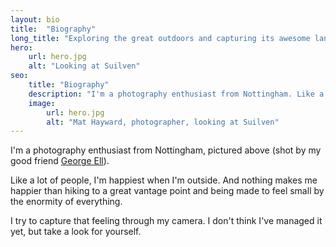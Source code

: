 ```yaml
---
layout: bio
title:  "Biography"
long_title: "Exploring the great outdoors and capturing its awesome landscapes."
hero: 
    url: hero.jpg
    alt: "Looking at Suilven"
seo:
    title: "Biography"
    description: "I'm a photography enthusiast from Nottingham. Like a lot of people, I'm happiest when I'm outside."
    image:
        url: hero.jpg
        alt: "Mat Hayward, photographer, looking at Suilven"
---
```


I'm a photography enthusiast from Nottingham, pictured above (shot by my good friend [George Ell](https://www.instagram.com/george_ell/)).

Like a lot of people, I'm happiest when I'm outside. And nothing makes me happier than hiking to a great vantage point and being made to feel small by the enormity of everything.

I try to capture that feeling through my camera. I don't think I've managed it yet, but take a look for yourself.